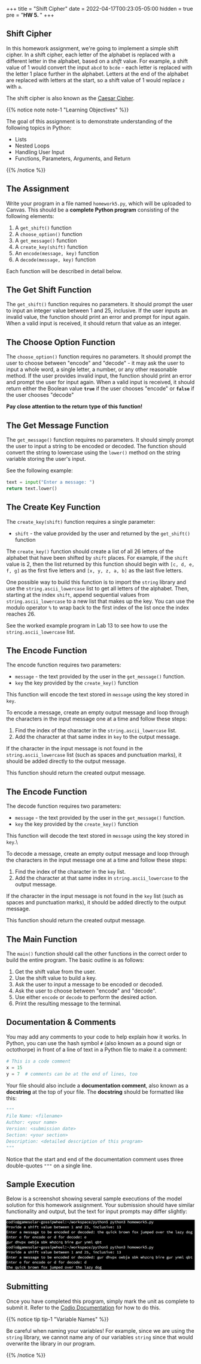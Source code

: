+++
title = "Shift Cipher"
date = 2022-04-17T00:23:05-05:00
hidden = true
pre = "<b>HW 5. </b>"
+++

## Shift Cipher

In this homework assignment, we're going to implement a simple shift cipher. In a shift cipher, each letter of the alphabet is replaced with a different letter in the alphabet, based on a _shift_ value. For example, a shift value of $1$ would convert the input `abcd` to `bcde` - each letter is replaced with the letter $1$ place further in the alphabet. Letters at the end of the alphabet are replaced with letters at the start, so a shift value of $1$ would replace `z` with `a`. 

The shift cipher is also known as the [Caesar Cipher](https://en.wikipedia.org/wiki/Caesar_cipher).

{{% notice note note-1 "Learning Objectives" %}}

The goal of this assignment is to demonstrate understanding of the following topics in Python:

* Lists
* Nested Loops
* Handling User Input
* Functions, Parameters, Arguments, and Return

{{% /notice %}}

## The Assignment

Write your program in a file named `homework5.py`, which will be uploaded to Canvas. This should be a **complete Python program** consisting of the following elements:

1. A `get_shift()` function
1. A `choose_option()` function
1. A `get_message()` function
1. A `create_key(shift)` function
1. An `encode(message, key)` function
1. A `decode(message, key)` function

Each function will be described in detail below.

## The Get Shift Function

The `get_shift()` function requires no parameters. It should prompt the user to input an integer value between 1 and 25, inclusive. If the user inputs an invalid value, the function should print an error and prompt for input again. When a valid input is received, it should return that value as an integer.

## The Choose Option Function

The `choose_option()` function requires no parameters. It should prompt the user to choose between "encode" and "decode" - it may ask the user to input a whole word, a single letter, a number, or any other reasonable method. If the user provides invalid input, the function should print an error and prompt the user for input again. When a valid input is received, it should return either the Boolean value **`true`** if the user chooses "encode" or **`false`** if the user chooses "decode"

**Pay close attention to the return type of this function!**

## The Get Message Function

The `get_message()` function requires no parameters. It should simply prompt the user to input a string to be encoded or decoded. The function should convert the string to lowercase using the `lower()` method on the string variable storing the user's input.

See the following example:

```python
text = input("Enter a message: ")
return text.lower()
```

## The Create Key Function

The `create_key(shift)` function requires a single parameter:

* `shift` - the value provided by the user and returned by the `get_shift()` function

The `create_key()` function should create a list of all $26$ letters of the alphabet that have been shifted by `shift` places. For example, if the `shift` value is $2$, then the list returned by this function should begin with `[c, d, e, f, g]` as the first five letters and `[x, y, z, a, b]` as the last five letters. 

One possible way to build this function is to import the `string` library and use the `string.ascii_lowercase` list to get all letters of the alphabet. Then, starting at the index `shift`, append sequential values from `string.ascii_lowercase` to a new list that makes up the key. You can use the modulo operator `%` to wrap back to the first index of the list once the index reaches $26$. 

See the worked example program in Lab 13 to see how to use the `string.ascii_lowercase` list.

## The Encode Function

The encode function requires two parameters:

* `message` - the text provided by the user in the `get_message()` function.
* `key` the key provided by the `create_key()` function

This function will encode the text stored in `message` using the key stored in `key`.

To encode a message, create an empty output message and loop through the characters in the input message one at a time and follow these steps:

1. Find the index of the character in the `string.ascii_lowercase` list.
1. Add the character at that same index in `key` to the output message.

If the character in the input message is not found in the `string.ascii_lowercase` list (such as spaces and punctuation marks), it should be added directly to the output message.

This function should return the created output message.

## The Encode Function

The decode function requires two parameters:

* `message` - the text provided by the user in the `get_message()` function.
* `key` the key provided by the `create_key()` function

This function will decode the text stored in `message` using the key stored in `key`.\

To decode a message, create an empty output message and loop through the characters in the input message one at a time and follow these steps:

1. Find the index of the character in the `key` list.
1. Add the character at that same index in `string.ascii_lowercase` to the output message.

If the character in the input message is not found in the `key` list (such as spaces and punctuation marks), it should be added directly to the output message.

This function should return the created output message. 

## The Main Function

The `main()` function should call the other functions in the correct order to build the entire program. The basic outline is as follows:

1. Get the shift value from the user.
1. Use the shift value to build a key.
1. Ask the user to input a message to be encoded or decoded.
1. Ask the user to choose between "encode" and "decode".
1. Use either `encode` or `decode` to perform the desired action.
1. Print the resulting message to the terminal.

## Documentation & Comments

You may add any comments to your code to help explain how it works. In Python, you can use the hash symbol `#` (also known as a pound sign or octothorpe) in front of a line of text in a Python file to make it a comment:

```python
# This is a code comment
x = 15
y = 7  # comments can be at the end of lines, too
```

Your file should also include a **documentation comment**, also known as a **docstring** at the top of your file. The **docstring** should be formatted like this:

```python
"""
File Name: <filename>
Author: <your name>
Version: <submission date>
Section: <your section>
Description: <detailed description of this program>
"""
```

Notice that the start and end of the documentation comment uses three double-quotes `"""` on a single line.

## Sample Execution

Below is a screenshot showing several sample executions of the model solution for this homework assignment. Your submission should have similar functionality and output, but the text for input prompts may differ slightly:

![Sample Runs](/images/hw5/output.png)

## Submitting

Once you have completed this program, simply mark the unit as complete to submit it. Refer to the [Codio Documentation](https://docs.codio.com/students/#completing-assignments) for how to do this. 

{{% notice tip tip-1 "Variable Names" %}}

Be careful when naming your variables! For example, since we are using the `string` library, we cannot name any of our variables `string` since that would overwrite the library in our program. 

{{% /notice %}}